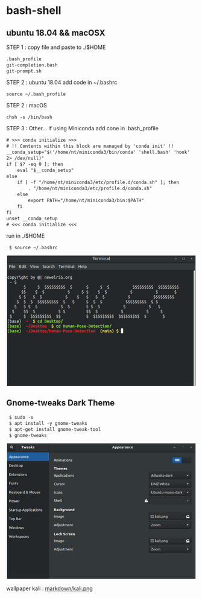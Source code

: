 # bash-shell

## ubuntu 18.04 && macOSX

STEP 1 : copy file and paste to ./$HOME
```
.bash_profile
git-completion.bash
git-prompt.sh
```

STEP 2 : ubuntu 18.04
add code in ~/.bashrc
```
source ~/.bash_profile
```
STEP 2 : macOS 
```
chsh -s /bin/bash
```
STEP 3 : Other... 
if using Miniconda
add cone in .bash_profile
```
# >>> conda initialize >>>
# !! Contents within this block are managed by 'conda init' !!
__conda_setup="$('/home/nt/miniconda3/bin/conda' 'shell.bash' 'hook' 2> /dev/null)"
if [ $? -eq 0 ]; then
    eval "$__conda_setup"
else
    if [ -f "/home/nt/miniconda3/etc/profile.d/conda.sh" ]; then
        . "/home/nt/miniconda3/etc/profile.d/conda.sh"
    else
        export PATH="/home/nt/miniconda3/bin:$PATH"
    fi
fi
unset __conda_setup
# <<< conda initialize <<<
```

run in ./$HOME
```
 $ source ~/.bashrc
```

<p align="center"><img width="500" src="/markdown/bash-shell.png" /> </p>

## Gnome-tweaks Dark Theme 
```
 $ sudo -s
 $ apt install -y gnome-tweaks
 $ apt-get install gnome-tweak-tool
 $ gnome-tweaks
```
<p align="center"><img width="500" src="/markdown/tweaks.png" /> </p>

wallpaper kali : [markdown/kali.png](./markdown/kali.png)
